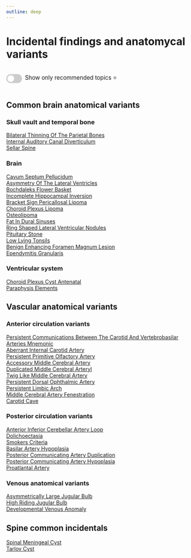 ```yaml
---
outline: deep
---
```

<style>

.star-link-list {
  list-style-type: none !important;
  padding-left: 0 !important;
  margin-left: 0 !important;
}

.switch-container {
  display: flex;
  align-items: center;
  gap: 0.5rem;
  padding: 1rem 0;
  font-size: 0.95rem;
}

.switch {
  position: relative;
  display: inline-block;
  width: 42px;
  height: 24px;
}

.switch input {
  opacity: 0;
  width: 0;
  height: 0;
}

.slider {
  position: absolute;
  cursor: pointer;
  top: 0; left: 0; right: 0; bottom: 0;
  background-color: #ccc;
  border-radius: 24px;
  transition: 0.4s;
}

.slider:before {
  content: "";
  position: absolute;
  height: 18px;
  width: 18px;
  left: 3px;
  bottom: 3px;
  background-color: white;
  border-radius: 50%;
  transition: 0.4s;
}

input:checked + .slider {
  background-color: #42b983;
}

input:checked + .slider:before {
  transform: translateX(18px);
}

</style>

# Incidental findings and anatomycal variants

<div class="switch-container">
  <label class="switch">
    <input type="checkbox" id="toggle-stars">
    <span class="slider"></span>
  </label>
  <span>Show only recommended topics ⭐</span>
</div>

## Common brain anatomical variants

### Skull vault and temporal bone

[Bilateral Thinning Of The Parietal Bones](https://radiopaedia.org/articles/bilateral-thinning-of-the-parietal-bones)  
[Internal Auditory Canal Diverticulum](https://radiopaedia.org/articles/internal-auditory-canal-diverticulum)  
[Sellar Spine](https://radiopaedia.org/articles/sellar-spine)  

### Brain

[Cavum Septum Pellucidum](https://radiopaedia.org/articles/cavum-septum-pellucidum-3)  
[Asymmetry Of The Lateral Ventricles](https://radiopaedia.org/articles/asymmetry-of-the-lateral-ventricles)  
[Bochdaleks Flower Basket](https://radiopaedia.org/articles/bochdaleks-flower-basket-2)  
[Incomplete Hippocampal Inversion](https://radiopaedia.org/articles/incomplete-hippocampal-inversion)  
[Bracket Sign Pericallosal Lipoma](https://radiopaedia.org/articles/bracket-sign-pericallosal-lipoma)  
[Choroid Plexus Lipoma](https://radiopaedia.org/articles/choroid-plexus-lipoma)  
[Osteolipoma](https://radiopaedia.org/articles/osteolipoma)  
[Fat In Dural Sinuses](https://radiopaedia.org/articles/fat-in-dural-sinuses)  
[Ring Shaped Lateral Ventricular Nodules](https://radiopaedia.org/articles/ring-shaped-lateral-ventricular-nodules)  
[Pituitary Stone](https://radiopaedia.org/articles/pituitary-stone)  
[Low Lying Tonsils](https://radiopaedia.org/articles/low-lying-tonsils)  
[Benign Enhancing Foramen Magnum Lesion](https://radiopaedia.org/articles/benign-enhancing-foramen-magnum-lesion-2)  
[Ependymitis Granularis](https://radiopaedia.org/articles/ependymitis-granularis)  

### Ventricular system

[Choroid Plexus Cyst Antenatal](https://radiopaedia.org/articles/choroid-plexus-cyst-antenatal-1)  
[Paraphysis Elements](https://radiopaedia.org/articles/paraphysis-elements)  

## Vascular anatomical variants

### Anterior circulation variants

[Persistent Communications Between The Carotid And Vertebrobasilar Arteries Mnemonic](https://radiopaedia.org/articles/persistent-communications-between-the-carotid-and-vertebrobasilar-arteries-mnemonic)  
[Aberrant Internal Carotid Artery](https://radiopaedia.org/articles/aberrant-internal-carotid-artery)  
[Persistent Primitive Olfactory Artery](https://radiopaedia.org/articles/persistent-primitive-olfactory-artery)    
[Accessory Middle Cerebral Artery](https://radiopaedia.org/articles/accessory-middle-cerebral-artery)  
[Duplicated Middle Cerebral Arteryl](https://radiopaedia.org/articles/duplicated-middle-cerebral-artery)  
[Twig Like Middle Cerebral Artery](https://radiopaedia.org/articles/twig-like-middle-cerebral-artery)  
[Persistent Dorsal Ophthalmic Artery](https://radiopaedia.org/articles/persistent-dorsal-ophthalmic-artery)  
[Persistent Limbic Arch](https://radiopaedia.org/articles/persistent-limbic-arch)  
[Middle Cerebral Artery Fenestration](https://radiopaedia.org/articles/middle-cerebral-artery-fenestration)  
[Carotid Cave](https://radiopaedia.org/articles/carotid-cave)  

### Posterior circulation variants

[Anterior Inferior Cerebellar Artery Loop](https://radiopaedia.org/articles/anterior-inferior-cerebellar-artery-loop)  
[Dolichoectasia](https://radiopaedia.org/articles/dolichoectasia-1)  
[Smokers Criteria](https://radiopaedia.org/articles/smokers-criteria)  
[Basilar Artery Hypoplasia](https://radiopaedia.org/articles/basilar-artery-hypoplasia)  
[Posterior Communicating Artery Duplication](https://radiopaedia.org/articles/posterior-communicating-artery-duplication)  
[Posterior Communicating Artery Hypoplasia](https://radiopaedia.org/articles/posterior-communicating-artery-hypoplasia-1)  
[Proatlantal Artery](https://radiopaedia.org/articles/proatlantal-artery)  

### Venous anatomical variants

[Asymmetrically Large Jugular Bulb](https://radiopaedia.org/articles/asymmetrically-large-jugular-bulb)  
[High Riding Jugular Bulb](https://radiopaedia.org/articles/high-riding-jugular-bulb-3)  
[Developmental Venous Anomaly](https://radiopaedia.org/articles/developmental-venous-anomaly)  

## Spine common incidentals

[Spinal Meningeal Cyst](https://radiopaedia.org/articles/spinal-meningeal-cyst)  
[Tarlov Cyst](https://radiopaedia.org/articles/tarlov-cyst)  